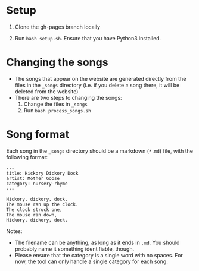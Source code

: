 # Setup

1. Clone the gh-pages branch locally

2. Run `bash setup.sh`. Ensure that you have Python3 installed.


# Changing the songs

- The songs that appear on the website are generated directly from the files in the `_songs` directory (i.e. if you delete a song there, it will be deleted from the website)
- There are two steps to changing the songs:
  1. Change the files in `_songs`
  2. Run `bash process_songs.sh`


# Song format

Each song in the `_songs` directory should be a markdown (`*.md`) file, with the following format:

```
---
title: Hickory Dickory Dock
artist: Mother Goose
category: nursery-rhyme
---

Hickory, dickory, dock.
The mouse ran up the clock.
The clock struck one,
The mouse ran down,
Hickory, dickory, dock.
```

Notes:
* The filename can be anything, as long as it ends in `.md`. You should probably name it something identifiable, though.
* Please ensure that the category is a single word with no spaces. For now, the tool can only handle a single category for each song.
